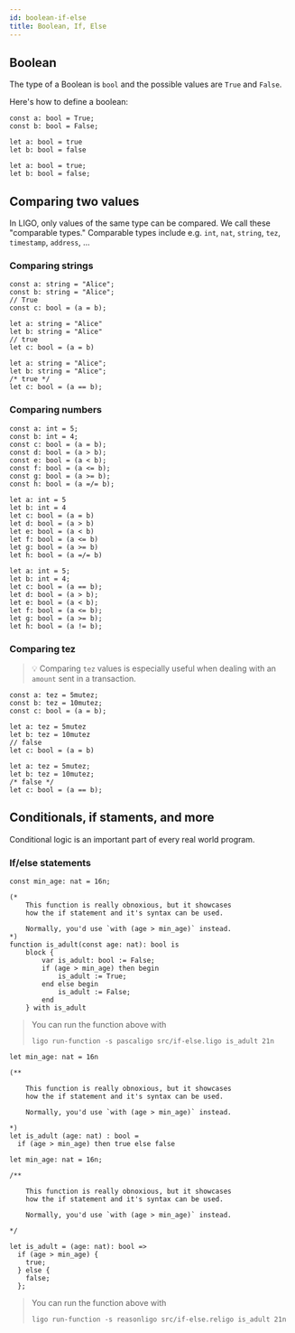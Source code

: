```yaml
---
id: boolean-if-else
title: Boolean, If, Else
---
```


## Boolean

The type of a Boolean is `bool` and the possible values are `True` and `False`.

Here's how to define a boolean:

<!--DOCUSAURUS_CODE_TABS-->
<!--Pascaligo-->
```pascaligo
const a: bool = True;
const b: bool = False;
```
<!--CameLIGO-->
```cameligo
let a: bool = true
let b: bool = false
```

<!--ReasonLIGO-->
```reasonligo
let a: bool = true;
let b: bool = false;
```
<!--END_DOCUSAURUS_CODE_TABS-->


## Comparing two values

In LIGO, only values of the same type can be compared. We call these "comparable types." Comparable types include e.g. `int`, `nat`, `string`, `tez`, `timestamp`, `address`, ...

### Comparing strings

<!--DOCUSAURUS_CODE_TABS-->
<!--Pascaligo-->
```pascaligo
const a: string = "Alice";
const b: string = "Alice";
// True
const c: bool = (a = b);
```
<!--CameLIGO-->
```cameligo
let a: string = "Alice"
let b: string = "Alice"
// true
let c: bool = (a = b)
```
<!--ReasonLIGO-->
```reasonligo
let a: string = "Alice";
let b: string = "Alice";
/* true */
let c: bool = (a == b);
```
<!--END_DOCUSAURUS_CODE_TABS-->


### Comparing numbers

<!--DOCUSAURUS_CODE_TABS-->
<!--Pascaligo-->
```pascaligo
const a: int = 5;
const b: int = 4;
const c: bool = (a = b);
const d: bool = (a > b);
const e: bool = (a < b);
const f: bool = (a <= b);
const g: bool = (a >= b);
const h: bool = (a =/= b);
```
<!--CameLIGO-->
```cameligo
let a: int = 5
let b: int = 4
let c: bool = (a = b)
let d: bool = (a > b)
let e: bool = (a < b)
let f: bool = (a <= b)
let g: bool = (a >= b)
let h: bool = (a =/= b)
```

<!--ReasonLIGO-->
```reasonligo
let a: int = 5;
let b: int = 4;
let c: bool = (a == b);
let d: bool = (a > b);
let e: bool = (a < b);
let f: bool = (a <= b);
let g: bool = (a >= b);
let h: bool = (a != b);
```
<!--END_DOCUSAURUS_CODE_TABS-->


### Comparing tez

> 💡 Comparing `tez` values is especially useful when dealing with an `amount` sent in a transaction.

<!--DOCUSAURUS_CODE_TABS-->
<!--Pascaligo-->
```pascaligo
const a: tez = 5mutez;
const b: tez = 10mutez;
const c: bool = (a = b);
```
<!--CameLIGO-->
```cameligo
let a: tez = 5mutez
let b: tez = 10mutez
// false
let c: bool = (a = b)
```
<!--ReasonLIGO-->
```reasonligo
let a: tez = 5mutez;
let b: tez = 10mutez;
/* false */
let c: bool = (a == b);
```
<!--END_DOCUSAURUS_CODE_TABS-->


## Conditionals, if staments, and more

Conditional logic is an important part of every real world program.

### If/else statements

<!--DOCUSAURUS_CODE_TABS-->
<!--Pascaligo-->
```pascaligo
const min_age: nat = 16n;

(*
    This function is really obnoxious, but it showcases
    how the if statement and it's syntax can be used.

    Normally, you'd use `with (age > min_age)` instead.
*)
function is_adult(const age: nat): bool is
    block {
        var is_adult: bool := False;
        if (age > min_age) then begin
            is_adult := True;
        end else begin
            is_adult := False;
        end
    } with is_adult
```

> You can run the function above with
> ```
> ligo run-function -s pascaligo src/if-else.ligo is_adult 21n
> ```

<!--CameLIGO-->
```cameligo
let min_age: nat = 16n

(**

    This function is really obnoxious, but it showcases
    how the if statement and it's syntax can be used.

    Normally, you'd use `with (age > min_age)` instead.

*)
let is_adult (age: nat) : bool =
  if (age > min_age) then true else false
```
<!--ReasonLIGO-->
```reasonligo
let min_age: nat = 16n;

/**

    This function is really obnoxious, but it showcases
    how the if statement and it's syntax can be used.

    Normally, you'd use `with (age > min_age)` instead.

*/

let is_adult = (age: nat): bool =>
  if (age > min_age) {
    true;
  } else {
    false;
  };
```

> You can run the function above with
> ```
> ligo run-function -s reasonligo src/if-else.religo is_adult 21n
> ```

<!--END_DOCUSAURUS_CODE_TABS-->